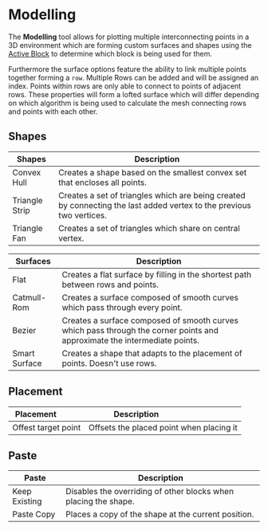 # Modelling

The **Modelling** tool allows for plotting multiple interconnecting points in a 3D environment which are forming custom surfaces and shapes using the [Active Block](/editor/windows/activeblock.md) to determine which block is being used for them.

Furthermore the surface options feature the ability to link multiple points together forming a `row`. Multiple Rows can be added and will be assigned an index. Points within rows are only able to connect to points of adjacent rows. These properties will form a lofted surface which will differ depending on which algorithm is being used to calculate the mesh connecting rows and points with each other.

## Shapes
| Shapes  | Description                              |
| --------- | ---------------------------------------- |
| Convex Hull     | Creates a shape based on the smallest convex set that encloses all points.              |
| Triangle Strip | Creates a set of triangles which are being created by connecting the last added vertex to the previous two vertices. |
| Triangle Fan| Creates a set of triangles which share on central vertex.|

| Surfaces  | Description                              |
| --------- | ---------------------------------------- |
|Flat|Creates a flat surface by filling in the shortest path between rows and points.|
|Catmull-Rom|Creates a surface composed of smooth curves which pass through every point.|
|Bezier|Creates a surface composed of smooth curves which pass through the corner points and approximate the intermediate points.|
| Smart Surface      | Creates a shape that adapts to the placement of points. Doesn't use rows.                |


## Placement

| Placement           | Description                         |
|---------------------|-------------------------------------|
| Offest target point | Offsets the placed point when placing it |


## Paste

| Paste         | Description                                                     |
| ------------- | --------------------------------------------------------------- |
| Keep Existing | Disables the overriding of other blocks when placing the shape. |
| Paste Copy    | Places a copy of the shape at the current position.             |
